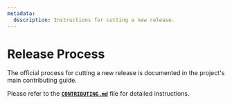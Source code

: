 ```yaml
---
metadata:
  description: Instructions for cutting a new release.
---
```


# Release Process

The official process for cutting a new release is documented in the project's main contributing guide.

Please refer to the [**`CONTRIBUTING.md`**](../../CONTRIBUTING.md#release-process-publishing) file for detailed instructions.
